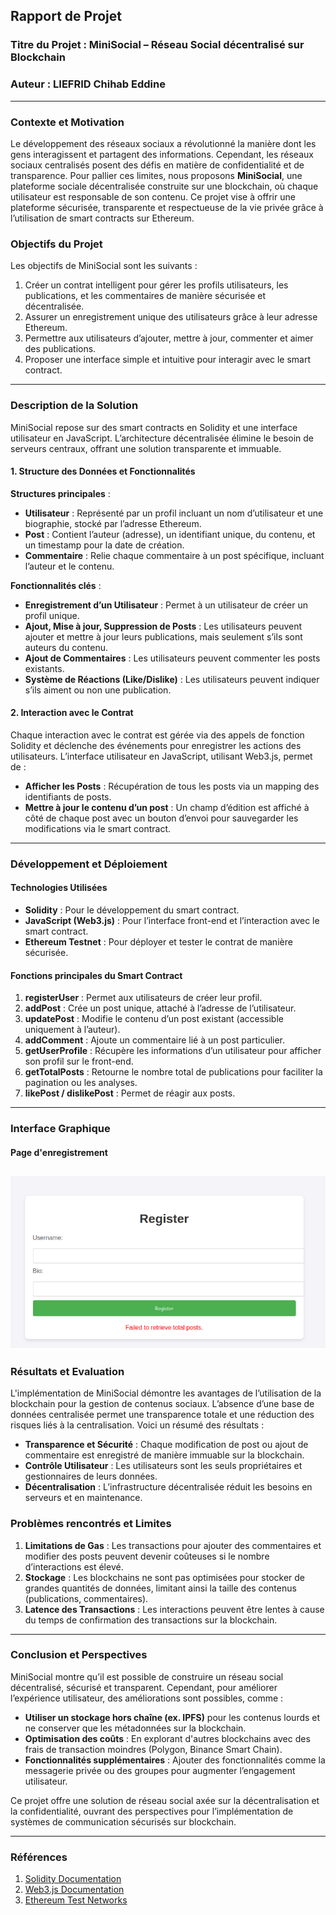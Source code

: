 ## Rapport de Projet

### Titre du Projet : MiniSocial – Réseau Social décentralisé sur Blockchain

### Auteur : LIEFRID Chihab Eddine

---

### Contexte et Motivation

Le développement des réseaux sociaux a révolutionné la manière dont les gens interagissent et partagent des informations. Cependant, les réseaux sociaux centralisés posent des défis en matière de confidentialité et de transparence. Pour pallier ces limites, nous proposons **MiniSocial**, une plateforme sociale décentralisée construite sur une blockchain, où chaque utilisateur est responsable de son contenu. Ce projet vise à offrir une plateforme sécurisée, transparente et respectueuse de la vie privée grâce à l’utilisation de smart contracts sur Ethereum.

### Objectifs du Projet

Les objectifs de MiniSocial sont les suivants :

1. Créer un contrat intelligent pour gérer les profils utilisateurs, les publications, et les commentaires de manière sécurisée et décentralisée.
2. Assurer un enregistrement unique des utilisateurs grâce à leur adresse Ethereum.
3. Permettre aux utilisateurs d’ajouter, mettre à jour, commenter et aimer des publications.
4. Proposer une interface simple et intuitive pour interagir avec le smart contract.

---

### Description de la Solution

MiniSocial repose sur des smart contracts en Solidity et une interface utilisateur en JavaScript. L’architecture décentralisée élimine le besoin de serveurs centraux, offrant une solution transparente et immuable.

#### 1. Structure des Données et Fonctionnalités

**Structures principales** :
- **Utilisateur** : Représenté par un profil incluant un nom d’utilisateur et une biographie, stocké par l’adresse Ethereum.
- **Post** : Contient l’auteur (adresse), un identifiant unique, du contenu, et un timestamp pour la date de création.
- **Commentaire** : Relie chaque commentaire à un post spécifique, incluant l’auteur et le contenu.

**Fonctionnalités clés** :
- **Enregistrement d’un Utilisateur** : Permet à un utilisateur de créer un profil unique.
- **Ajout, Mise à jour, Suppression de Posts** : Les utilisateurs peuvent ajouter et mettre à jour leurs publications, mais seulement s’ils sont auteurs du contenu.
- **Ajout de Commentaires** : Les utilisateurs peuvent commenter les posts existants.
- **Système de Réactions (Like/Dislike)** : Les utilisateurs peuvent indiquer s’ils aiment ou non une publication.

#### 2. Interaction avec le Contrat

Chaque interaction avec le contrat est gérée via des appels de fonction Solidity et déclenche des événements pour enregistrer les actions des utilisateurs. L’interface utilisateur en JavaScript, utilisant Web3.js, permet de :
- **Afficher les Posts** : Récupération de tous les posts via un mapping des identifiants de posts.
- **Mettre à jour le contenu d’un post** : Un champ d’édition est affiché à côté de chaque post avec un bouton d’envoi pour sauvegarder les modifications via le smart contract.

---

### Développement et Déploiement

#### Technologies Utilisées
- **Solidity** : Pour le développement du smart contract.
- **JavaScript (Web3.js)** : Pour l’interface front-end et l’interaction avec le smart contract.
- **Ethereum Testnet** : Pour déployer et tester le contrat de manière sécurisée.
  
#### Fonctions principales du Smart Contract

1. **registerUser** : Permet aux utilisateurs de créer leur profil.
2. **addPost** : Crée un post unique, attaché à l’adresse de l’utilisateur.
3. **updatePost** : Modifie le contenu d’un post existant (accessible uniquement à l’auteur).
4. **addComment** : Ajoute un commentaire lié à un post particulier.
5. **getUserProfile** : Récupère les informations d’un utilisateur pour afficher son profil sur le front-end.
6. **getTotalPosts** : Retourne le nombre total de publications pour faciliter la pagination ou les analyses.
7. **likePost / dislikePost** : Permet de réagir aux posts.

---
### Interface Graphique
#### Page d'enregistrement
![page enregistrement](./public/reg.png)
---

### Résultats et Evaluation

L'implémentation de MiniSocial démontre les avantages de l’utilisation de la blockchain pour la gestion de contenus sociaux. L’absence d’une base de données centralisée permet une transparence totale et une réduction des risques liés à la centralisation. Voici un résumé des résultats :

- **Transparence et Sécurité** : Chaque modification de post ou ajout de commentaire est enregistré de manière immuable sur la blockchain.
- **Contrôle Utilisateur** : Les utilisateurs sont les seuls propriétaires et gestionnaires de leurs données.
- **Décentralisation** : L’infrastructure décentralisée réduit les besoins en serveurs et en maintenance.

### Problèmes rencontrés et Limites

1. **Limitations de Gas** : Les transactions pour ajouter des commentaires et modifier des posts peuvent devenir coûteuses si le nombre d’interactions est élevé.
2. **Stockage** : Les blockchains ne sont pas optimisées pour stocker de grandes quantités de données, limitant ainsi la taille des contenus (publications, commentaires).
3. **Latence des Transactions** : Les interactions peuvent être lentes à cause du temps de confirmation des transactions sur la blockchain.

---

### Conclusion et Perspectives

MiniSocial montre qu’il est possible de construire un réseau social décentralisé, sécurisé et transparent. Cependant, pour améliorer l’expérience utilisateur, des améliorations sont possibles, comme :
- **Utiliser un stockage hors chaîne (ex. IPFS)** pour les contenus lourds et ne conserver que les métadonnées sur la blockchain.
- **Optimisation des coûts** : En explorant d'autres blockchains avec des frais de transaction moindres (Polygon, Binance Smart Chain).
- **Fonctionnalités supplémentaires** : Ajouter des fonctionnalités comme la messagerie privée ou des groupes pour augmenter l’engagement utilisateur.

Ce projet offre une solution de réseau social axée sur la décentralisation et la confidentialité, ouvrant des perspectives pour l’implémentation de systèmes de communication sécurisés sur blockchain.

---

### Références

1. [Solidity Documentation](https://docs.soliditylang.org/)
2. [Web3.js Documentation](https://web3js.readthedocs.io/)
3. [Ethereum Test Networks](https://ethereum.org/en/developers/docs/networks/)
